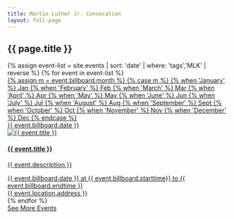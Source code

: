 ```yaml
---
title: Martin Luther Jr. Convocation
layout: full-page
---
```

<section id="main-content">
<div class="grid-container large">
<section class="heading">
<h2 class="underline">{{ page.title }}</h2>
</section>

<div class="events-card-list fade-out-siblings">
{% assign event-list = site.events | sort: 'date' | where: 'tags','MLK' | reverse %}
{% for event in event-list %}
<a class="events-card" href="{{site.baseurl}}{{ event.url }}.html">
<div class="events-card-content">
<div class="date">
    <div class="month">
    {% assign m = event.billboard.month %}
    {% case m %}
        {% when 'January' %} Jan
        {% when 'February' %} Feb
        {% when 'March' %} Mar
        {% when 'April' %} Apr
        {% when 'May' %} May
        {% when 'June' %} Jun
        {% when 'July' %} Jul
        {% when 'August' %} Aug
        {% when 'September' %} Sept
        {% when 'October' %} Oct
        {% when 'November' %} Nov
        {% when 'December' %} Dec
    {% endcase %}
    </div>
    <div class="day">{{ event.billboard.date }}</div>
</div>

<div class="inner">
<div class="image">
<img src="{{ site.baseurl }}{{ event.billboard.image }}" alt="{{ event.title }}"/>
</div>
<div class="card-content">
<h4 class="header underline">{{ event.title }}</h4>
<p class="event-description">{{ event.description }}</p>
<div class="tags">
<span class="topics-title">
<div class="time">
<i class="fa fa-clock-o turquiose-text"></i> {{ event.billboard.date }} at {{ event.billboard.starttime}} to {{ event.billboard.endtime }}
</div>
<div class="location">
<i class="fa fa-map-marker turquiose-text"></i> {{ event.location.address }}
</div>
</span>
</div>
</div>
</div>   
</div>
</a>
{% endfor %}
</div>
</div>

<div class="more no-border">
<a class="primary button" href="https://events.ucsc.edu/">
See More Events
</a>
</div>

</section>
